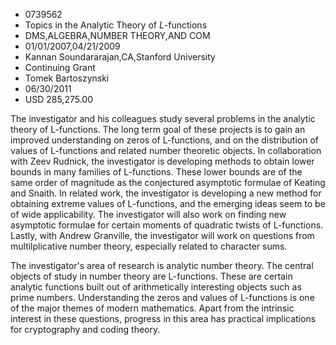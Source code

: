 
* 0739562
* Topics in the Analytic Theory of $L$-functions
* DMS,ALGEBRA,NUMBER THEORY,AND COM
* 01/01/2007,04/21/2009
* Kannan Soundararajan,CA,Stanford University
* Continuing Grant
* Tomek Bartoszynski
* 06/30/2011
* USD 285,275.00



The investigator and his colleagues study several problems in the analytic
theory of L-functions. The long term goal of these projects is to gain an
improved understanding on zeros of L-functions, and on the distribution of
values of L-functions and related number theoretic objects. In collaboration
with Zeev Rudnick, the investigator is developing methods to obtain lower bounds
in many families of L-functions. These lower bounds are of the same order of
magnitude as the conjectured asymptotic formulae of Keating and Snaith. In
related work, the investigator is developing a new method for obtaining extreme
values of L-functions, and the emerging ideas seem to be of wide applicability.
The investigator will also work on finding new asymptotic formulae for certain
moments of quadratic twists of L-functions. Lastly, with Andrew Granville, the
investigator will work on questions from multilplicative number theory,
especially related to character sums.

The investigator's area of research is analytic number theory. The central
objects of study in number theory are L-functions. These are certain analytic
functions built out of arithmetically interesting objects such as prime numbers.
Understanding the zeros and values of L-functions is one of the major themes of
modern mathematics. Apart from the intrinsic interest in these questions,
progress in this area has practical implications for cryptography and coding
theory.

